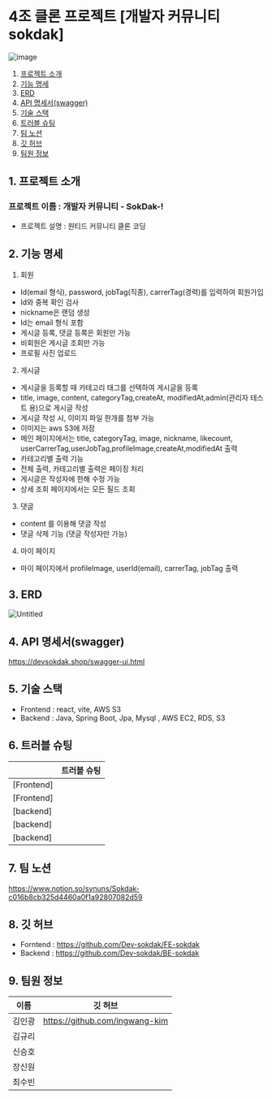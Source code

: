 # 4조 클론 프로젝트 [개발자 커뮤니티 sokdak] #
![image](https://user-images.githubusercontent.com/117730606/209823456-57bbc991-d430-4f31-8ade-6b5ad2114bd0.png)




1. [프로젝트 소개](#1-프로젝트-소개)
2. [기능 명세](#2-기능-명세)
3. [ERD](#3-ERD)
4. [API 명세서(swagger)](#4-API-명세서)
5. [기술 스택](#5-기술-스택)
6. [트러블 슈팅](#6-트러블-슈팅)
7. [팀 노션](#7-팀-노션)
8. [깃 허브](#8-깃-허브)
9. [팀원 정보](#9-팀원-정보)



## 1. 프로젝트 소개

### 프로젝트 이름 : **개발자 커뮤니티** - SokDak-!
- 프로젝트 설명 : 원티드 커뮤니티 클론 코딩

## 2. 기능 명세

1. 회원
- Id(email 형식), password, jobTag(직종), carrerTag(경력)를 입력하여 회원가입
- Id와  중복 확인 검사
- nickname은 랜덤 생성
- Id는 email 형식 포함
- 게시글 등록, 댓글 등록은 회원만 가능
- 비회원은 게시글 조회만 가능
- 프로필 사진 업로드

2. 게시글

- 게시글을 등록할 때 카테고리 태그를 선택하여 게시글을 등록
- title, image, content, categoryTag,createAt, modifiedAt,admin(관리자 테스트 용)으로 게시글 작성
- 게시글 작성 시, 이미지 파일 한개를 첨부 가능
- 이미지는 aws S3에 저장
- 메인 페이지에서는 title, categoryTag, image, nickname, likecount, userCarrerTag,userJobTag,profileImage,createAt,modifiedAt 출력
- 카테고리별 출력 기능
- 전체 출력, 카테고리별 출력은 페이징 처리
- 게시글은 작성자에 한해 수정 가능
- 상세 조회 페이지에서는 모든 필드 조회

3. 댓글
- content 를 이용해 댓글 작성
- 댓글 삭제 기능 (댓글 작성자만 가능)

4. 마이 페이지
- 마이 페이지에서 profileImage, userId(email), carrerTag, jobTag 출력

## 3. ERD
![Untitled](https://user-images.githubusercontent.com/117730606/209832258-2118cc8d-f543-4413-854f-6e6d7761e0ed.png)

## 4. API 명세서(swagger)
https://devsokdak.shop/swagger-ui.html

## 5. 기술 스택
- Frontend : react, vite, AWS S3
- Backend  : Java, Spring Boot, Jpa, Mysql , AWS EC2, RDS, S3

## 6. 트러블 슈팅


  |   | 트러블 슈팅 |
|--|--|
| [Frontend] |  |
| [Frontend] |  |
| [backend] |  |
| [backend] |  |
| [backend] |  |


## 7. 팀 노션
https://www.notion.so/synuns/Sokdak-c016b8cb325d4460a0f1a92807082d59

## 8. 깃 허브
- Forntend : https://github.com/Dev-sokdak/FE-sokdak
- Backend : https://github.com/Dev-sokdak/BE-sokdak


## 9. 팀원 정보
| 이름 | 깃 허브 |
|--|--|
| 김인광 | https://github.com/ingwang-kim |
| 김규리 |  |
| 신승호 |  |
| 장신원 |  |
| 최수빈 |  |




